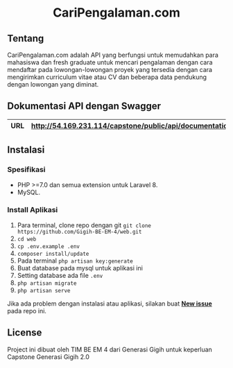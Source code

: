 <h1 align="center">CariPengalaman.com</h1>

## Tentang
CariPengalaman.com adalah API yang berfungsi untuk memudahkan para mahasiswa dan fresh graduate untuk mencari pengalaman dengan cara mendaftar pada lowongan-lowongan proyek yang tersedia dengan cara
mengirimkan curriculum vitae atau CV dan beberapa data pendukung dengan lowongan yang diminat.

## Dokumentasi API dengan Swagger

| URL | http://54.169.231.114/capstone/public/api/documentation|
| --- | --- |


## Instalasi

### Spesifikasi
- PHP >=7.0 dan semua extension untuk Laravel 8.
- MySQL.


### Install Aplikasi
1. Para terminal, clone repo dengan git `git clone https://github.com/Gigih-BE-EM-4/web.git`
2. `cd web`
3. `cp .env.example .env`
4. `composer install/update`
5. Pada terminal `php artisan key:generate`
6. Buat database pada mysql untuk aplikasi ini
7. Setting database ada file `.env`
8. `php artisan migrate`
9. `php artisan serve`


Jika ada problem dengan instalasi atau aplikasi, silakan buat [**New issue**](https://github.com/nafiesl/mini-socmed/issues) pada repo ini.


## License

Project ini dibuat oleh TIM BE EM 4 dari Generasi Gigih untuk keperluan Capstone Generasi Gigih 2.0